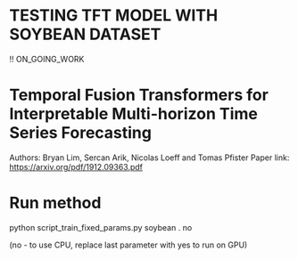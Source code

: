 # TESTING TFT MODEL WITH SOYBEAN DATASET
!! ON_GOING_WORK

# Temporal Fusion Transformers for Interpretable Multi-horizon Time Series Forecasting
Authors: Bryan Lim, Sercan Arik, Nicolas Loeff and Tomas Pfister
Paper link: https://arxiv.org/pdf/1912.09363.pdf



# Run method
python script_train_fixed_params.py soybean . no

(no - to use CPU, replace last parameter with yes to run on GPU)